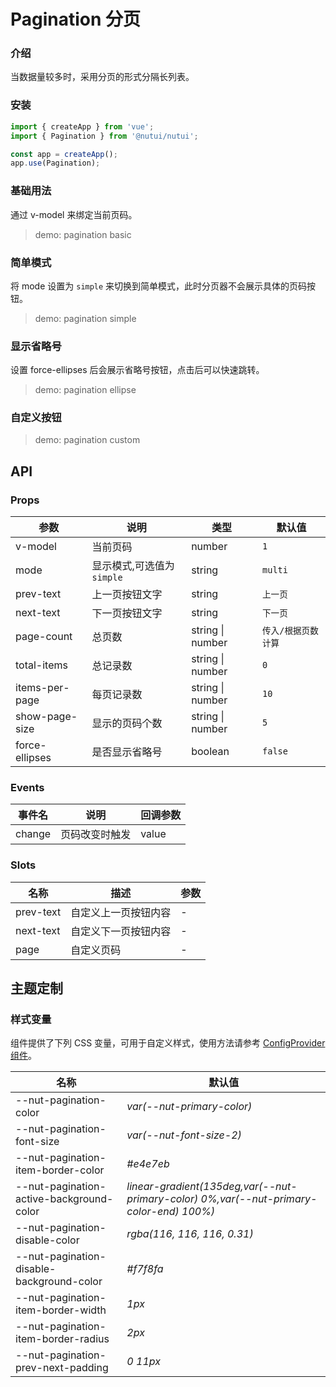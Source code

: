 # Pagination 分页

### 介绍

当数据量较多时，采用分页的形式分隔长列表。

### 安装

```js
import { createApp } from 'vue';
import { Pagination } from '@nutui/nutui';

const app = createApp();
app.use(Pagination);
```

### 基础用法

通过 v-model 来绑定当前页码。

> demo: pagination basic

### 简单模式

将 mode 设置为 `simple` 来切换到简单模式，此时分页器不会展示具体的页码按钮。

> demo: pagination simple

### 显示省略号

设置 force-ellipses 后会展示省略号按钮，点击后可以快速跳转。

> demo: pagination ellipse

### 自定义按钮

> demo: pagination custom

## API

### Props

| 参数 | 说明 | 类型 | 默认值 |
| --- | --- | --- | --- |
| v-model | 当前页码 | number | `1` |
| mode | 显示模式,可选值为 `simple` | string | `multi` |
| prev-text | 上一页按钮文字 | string | `上一页` |
| next-text | 下一页按钮文字 | string | `下一页` |
| page-count | 总页数 | string \| number | `传入/根据页数计算` |
| total-items | 总记录数 | string \| number | `0` |
| items-per-page | 每页记录数 | string \| number | `10` |
| show-page-size | 显示的页码个数 | string \| number | `5` |
| force-ellipses | 是否显示省略号 | boolean | `false` |

### Events

| 事件名 | 说明 | 回调参数 |
| --- | --- | --- |
| change | 页码改变时触发 | value |

### Slots

| 名称 | 描述 | 参数 |
| --- | --- | --- |
| prev-text | 自定义上一页按钮内容 | - |
| next-text | 自定义下一页按钮内容 | - |
| page | 自定义页码 | - |

## 主题定制

### 样式变量

组件提供了下列 CSS 变量，可用于自定义样式，使用方法请参考 [ConfigProvider 组件](#/zh-CN/component/configprovider)。

| 名称 | 默认值 |
| --- | --- |
| --nut-pagination-color | _var(--nut-primary-color)_ |
| --nut-pagination-font-size | _var(--nut-font-size-2)_ |
| --nut-pagination-item-border-color | _#e4e7eb_ |
| --nut-pagination-active-background-color | _linear-gradient(135deg,var(--nut-primary-color) 0%,var(--nut-primary-color-end) 100%)_ |
| --nut-pagination-disable-color | _rgba(116, 116, 116, 0.31)_ |
| --nut-pagination-disable-background-color | _#f7f8fa_ |
| --nut-pagination-item-border-width | _1px_ |
| --nut-pagination-item-border-radius | _2px_ |
| --nut-pagination-prev-next-padding | _0 11px_ |
